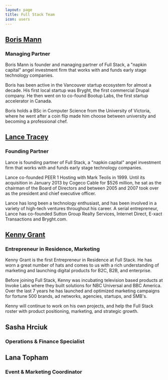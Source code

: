 ```yaml
---
layout: page
title: Full Stack Team
icon: users
---
```

## [Boris Mann](http://angel.co/borismann)
### Managing Partner
<a name="boris"/>
Boris Mann is founder and managing partner of Full Stack, a "napkin capital" angel investment firm that works with and funds early stage technology companies.

Boris has been active in the Vancouver startup ecosystem for almost a decade. His first local startup was Bryght, the first commercial Drupal company. He then went on to co-found Bootup Labs, the first startup accelerator in Canada.

Boris holds a BSc in Computer Science from the University of Victoria, where he went after a coin flip made him choose between university and becoming a professional chef.

## [Lance Tracey](http://angel.co/elty-1)
### Founding Partner
<a name="lance" />

Lance is founding partner of Full Stack, a "napkin capital" angel investment firm that works with and funds early stage technology companies.

Lance co-founded PEER 1 Hosting with Mark Teolis in 1999. Until its acquisition in January 2013 by Cogeco Cable for $526 million, he sat as the chairman of the Board of Directors and between 2005 and 2007 took over as the president and chief executive officer.

Lance has long been a technology enthusiast, and has been involved in a variety of high-tech ventures throughout his career. A serial entrepreneur, Lance has co-founded Sutton Group Realty Services, Internet Direct, E-xact Transactions and Bryght.com.

## [Kenny Grant](https://angel.co/kenny-grant)
### Entrepreneur in Residence, Marketing
<a name="kenny" />

Kenny Grant is the first Entrepreneur in Residence at Full Stack. He has worn a great number of hats and comes to us with a rich understanding of marketing and launching digital products for B2C, B2B, and enterprise.

Before joining Full Stack, Kenny was incubating television based products at Invoke Labs where they built solutions for NBC Universal and BBC America. Over the last 7 years he has launched and optimized marketing campaigns for fortune 500 brands, ad networks, agencies, startups, and SMB's.

Kenny will continue to work on his own projects, and help the Full Stack roster with product positioning, marketing, and strategic growth.

## Sasha Hrciuk
### Operations & Finance Specialist
<a name="sasha" />

## Lana Topham
### Event & Marketing Coordinator
<a name="lana" />
